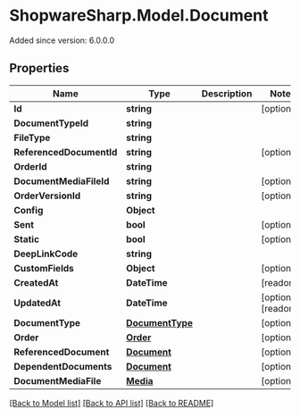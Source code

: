 # ShopwareSharp.Model.Document
Added since version: 6.0.0.0

## Properties

Name | Type | Description | Notes
------------ | ------------- | ------------- | -------------
**Id** | **string** |  | [optional] 
**DocumentTypeId** | **string** |  | 
**FileType** | **string** |  | 
**ReferencedDocumentId** | **string** |  | [optional] 
**OrderId** | **string** |  | 
**DocumentMediaFileId** | **string** |  | [optional] 
**OrderVersionId** | **string** |  | [optional] 
**Config** | **Object** |  | 
**Sent** | **bool** |  | [optional] 
**Static** | **bool** |  | [optional] 
**DeepLinkCode** | **string** |  | 
**CustomFields** | **Object** |  | [optional] 
**CreatedAt** | **DateTime** |  | [readonly] 
**UpdatedAt** | **DateTime** |  | [optional] [readonly] 
**DocumentType** | [**DocumentType**](DocumentType.md) |  | [optional] 
**Order** | [**Order**](Order.md) |  | [optional] 
**ReferencedDocument** | [**Document**](Document.md) |  | [optional] 
**DependentDocuments** | [**Document**](Document.md) |  | [optional] 
**DocumentMediaFile** | [**Media**](Media.md) |  | [optional] 

[[Back to Model list]](../README.md#documentation-for-models) [[Back to API list]](../README.md#documentation-for-api-endpoints) [[Back to README]](../README.md)

